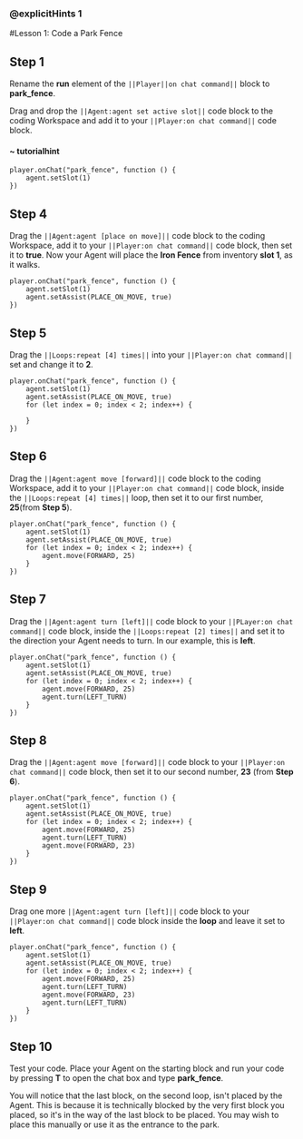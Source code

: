 ### @explicitHints 1

#Lesson 1: Code a Park Fence

## Step 1
Rename the **run** element of the ``||Player||on chat command||`` block to **park_fence**. 

Drag and drop the ``||Agent:agent set active slot||`` code block to the coding Workspace and add it to your  ``||Player:on chat command||`` code block.  

#### ~ tutorialhint
``` blocks
player.onChat("park_fence", function () {
    agent.setSlot(1)
})
```
## Step 4
Drag the ``||Agent:agent [place on move]||`` code block to the coding Workspace, add it to your ``||Player:on chat command||`` code block, then set it to **true**. Now your Agent will place the **Iron Fence** from inventory **slot 1**, as it walks.

``` blocks
player.onChat("park_fence", function () {
    agent.setSlot(1)
    agent.setAssist(PLACE_ON_MOVE, true)
})
```

## Step 5
Drag the ``||Loops:repeat [4] times||`` into your ``||Player:on chat command||`` set and change it to **2**. 

``` blocks
player.onChat("park_fence", function () {
    agent.setSlot(1)
    agent.setAssist(PLACE_ON_MOVE, true)
    for (let index = 0; index < 2; index++) {
    	
    }
})
```

## Step 6
Drag the ``||Agent:agent move [forward]||`` code block to the coding Workspace, add it to your ``||Player:on chat command||`` code block, inside the ``||Loops:repeat [4] times||`` loop, then set it to our first number, **25**(from **Step 5**). 

``` blocks
player.onChat("park_fence", function () {
    agent.setSlot(1)
    agent.setAssist(PLACE_ON_MOVE, true)
    for (let index = 0; index < 2; index++) {
        agent.move(FORWARD, 25)
    }
})
```

## Step 7
Drag the ``||Agent:agent turn [left]||`` code block to your ``||PLayer:on chat command||`` code block, inside the ``||Loops:repeat [2] times||`` and set it to the direction your Agent needs to turn. In our example, this is **left**. 

``` blocks
player.onChat("park_fence", function () {
    agent.setSlot(1)
    agent.setAssist(PLACE_ON_MOVE, true)
    for (let index = 0; index < 2; index++) {
        agent.move(FORWARD, 25)
        agent.turn(LEFT_TURN)
    }
})
```

## Step 8
Drag the ``||Agent:agent move [forward]||`` code block to your ``||Player:on chat command||`` code block, then set it to our second number, **23** (from **Step 6**). 

``` blocks
player.onChat("park_fence", function () {
    agent.setSlot(1)
    agent.setAssist(PLACE_ON_MOVE, true)
    for (let index = 0; index < 2; index++) {
        agent.move(FORWARD, 25)
        agent.turn(LEFT_TURN)
        agent.move(FORWARD, 23)
    }
})
```

## Step 9
Drag one more ``||Agent:agent turn [left]||`` code block to your ``||Player:on chat command||`` code block inside the **loop** and leave it set to **left**.

``` blocks
player.onChat("park_fence", function () {
    agent.setSlot(1)
    agent.setAssist(PLACE_ON_MOVE, true)
    for (let index = 0; index < 2; index++) {
        agent.move(FORWARD, 25)
        agent.turn(LEFT_TURN)
        agent.move(FORWARD, 23)
        agent.turn(LEFT_TURN)
    }
})
```

## Step 10
Test your code. Place your Agent on the starting block and run your code by pressing **T** to open the chat box and type **park_fence**. 

You will notice that the last block, on the second loop, isn't placed by the Agent. This is because it is technically blocked by the very first block you placed, so it's in the way of the last block to be placed. You may wish to place this manually or use it as the entrance to the park. 

